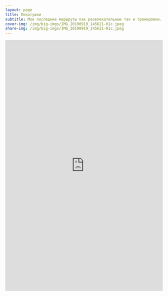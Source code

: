 ```yaml
---
layout: page
title: Покатушки
subtitle: Мои последние маршруты как развлекательные так и тренировки.
cover-img: /img/big-imgs/IMG_20190919_145621-01c.jpeg
share-img: /img/big-imgs/IMG_20190919_145621-01c.jpeg
---
```

<iframe frameborder="0" height="800" scrolling="yes" src="https://www.strava.com/athletes/35104903/latest-rides/42e85c0c9a5a509066444a724f189aad514a727a" width="100%"></iframe>
